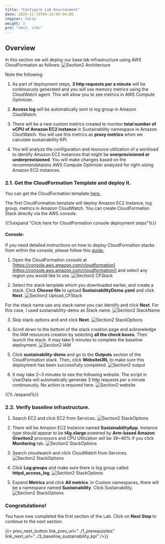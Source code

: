 ```yaml
---
title: "Configure Lab Environment"
date: 2020-11-18T09:16:09-04:00
chapter: false
weight: 3
pre: "<b>2. </b>"
---
```


## Overview

In this section we will deploy our base lab infrastructure using AWS CloudFormation as follows: 
![Section2 Architecture](/Sustainability/200_optimize_ec2_using_cloudwatch_compute_optimizer/Images/section2/lab_architecture.png)

Note the following:

1. As part of deployment steps, **3 http requests per a minute** will be continuously generated and you will use memory metrics using the CloudWatch agent. This will allow you to see metrics in AWS Compute Optimizer. 

2. **Access log** will be automatically sent to log group in Amazon CloutWatch. 

3. There will be a new custom metrics created to monitor **total number of vCPU of Amazon EC2 instance** in Sustainability namespace in Amazon CloutWatch. You will use this metrics as **proxy metrics** when we calculate sustainability KPI.

4. You will analyze the configuration and resource utilization of a workload to identify Amazon EC2 instances that might be **overprovisioned or underprovisioned**. You will make changes based on the recommendataions AWS Compute Optimizer analyzed for right-sizing Amazon EC2 instances.


### 2.1. Get the CloudFormation Template and deploy it.

You can get the CloudFormation template [here.](/Sustainability/200_optimize_ec2_using_cloudwatch_compute_optimizer/Code/SustainabilityDemo.yaml "Section2 CFTemplate")

The first CloudFormation template will deploy Amazon EC2 Instance, log group, metrics in Amazon CloudWatch. You can create CloudFormation Stack directly via the AWS console.

{{%expand "Click here for CloudFormation console deployment steps"%}}
#### Console:

If you need detailed instructions on how to deploy CloudFormation stacks from within the console, please follow this [guide.](https://docs.aws.amazon.com/AWSCloudFormation/latest/UserGuide/cfn-console-create-stack.html)

1. Open the CloudFormation console at [https://console.aws.amazon.com/cloudformation](https://console.aws.amazon.com/cloudformation/) and select any region you would like to use. 
![Section2 CFStack](/Sustainability/200_optimize_ec2_using_cloudwatch_compute_optimizer/Images/section2/CFStack.png)

2. Select the stack template which you downloaded earlier, and create a stack. Click **Choose file** to upload **SustainabilityDemo.yaml** and click **Next**.
![Section2 Upload_CFStack](/Sustainability/200_optimize_ec2_using_cloudwatch_compute_optimizer/Images/section2/upload_CFStack.png)

For the stack name use any stack name you can identify and click **Next**. For this case, I used sustainability-demo as Stack name.
![Section2 StackName](/Sustainability/200_optimize_ec2_using_cloudwatch_compute_optimizer/Images/section2/stackName.png)

3. Skip stack options and and click **Next**.
![Section2 StackOptions](/Sustainability/200_optimize_ec2_using_cloudwatch_compute_optimizer/Images/section2/stackOptions.png)

4. Scroll down to the bottom of the stack creation page and acknowledge the IAM resources creation by selecting **all the check boxes**. Then launch the stack. It may take 5 minutes to complete the baseline deployment.
![Section2 IAM](/Sustainability/200_optimize_ec2_using_cloudwatch_compute_optimizer/Images/section2/IAM.png)

5. Click **sustainability-demo** and go to the **Outputs** section of the CloudFormation stack. Then, click **WebsiteURL** to make sure this deployment has been successfully completed.
![Section2 output](/Sustainability/200_optimize_ec2_using_cloudwatch_compute_optimizer/Images/section2/output.png)

6. It may take 2~3 minutes to see the following website. The script in UserData will automatically generate 3 http requests per a minute continuously. No action is required here. 
![Section2 website](/Sustainability/200_optimize_ec2_using_cloudwatch_compute_optimizer/Images/section2/website.png)

{{% /expand%}}

### 2.2. Verify baseline infrastructure.

1. Search EC2 and click EC2 from Services.
![Section2 StackOptions](/Sustainability/200_optimize_ec2_using_cloudwatch_compute_optimizer/Images/section2/ec2.png)

2. There will be Amazon EC2 Instance named **SustainabilityApp**. Instance type should appear to be **t4g.xlarge** powered by **Arm-based Amazon Graviton2** processors and CPU Utilization will be 39~40% if you click **Monitoring** tab.
![Section2 StackOptions](/Sustainability/200_optimize_ec2_using_cloudwatch_compute_optimizer/Images/section2/utilization.png)

3. Search cloudwatch and click CloudWatch from Services.
![Section2 StackOptions](/Sustainability/200_optimize_ec2_using_cloudwatch_compute_optimizer/Images/section2/cloudwatch.png)

4. Click **Log groups** and make sure there is log group called **httpd_access_log**.
![Section2 StackOptions](/Sustainability/200_optimize_ec2_using_cloudwatch_compute_optimizer/Images/section2/httpd_access_log.png)

5. Expand **Metrics** and click **All metrics**. In Custom namespaces, there will be a namespace named **Sustainability**. Click Sustainability.
![Section2 StackOptions](/Sustainability/200_optimize_ec2_using_cloudwatch_compute_optimizer/Images/section2/custom_namespace.png)


### Congratulations!
You have now completed the first section of the Lab.
Click on **Next Step** to continue to the next section.

{{< prev_next_button link_prev_url="../1_prerequisites" link_next_url="../3_baseline_sustainability_kpi" />}}
